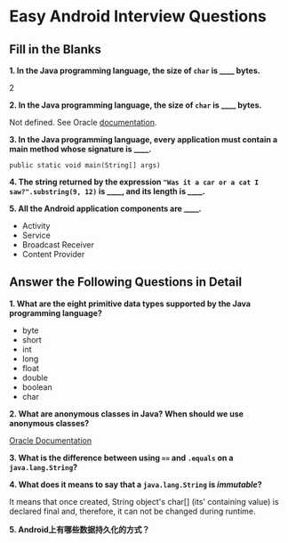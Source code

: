 # Easy Android Interview Questions
## Fill in the Blanks
**1. In the Java programming language, the size of `char` is \_\_\_\_ bytes.**

  2

**2. In the Java programming language, the size of `char` is \_\_\_\_ bytes.**

  Not defined. See Oracle [documentation](https://docs.oracle.com/javase/tutorial/java/nutsandbolts/datatypes.html).

**3. In the Java programming language, every application must contain a main method whose signature is \_\_\_\_.**

  `public static void main(String[] args)`

**4. The string returned by the expression `"Was it a car or a cat I saw?".substring(9, 12)` is \_\_\_\_, and its length is \_\_\_\_.**

**5. All the Android application components are \_\_\_\_.**

- Activity
- Service
- Broadcast Receiver
- Content Provider

## Answer the Following Questions in Detail
**1. What are the eight primitive data types supported by the Java programming language?**

  - byte
  - short
  - int
  - long
  - float
  - double
  - boolean
  - char

**2. What are anonymous classes in Java? When should we use anonymous classes?**

  [Oracle Documentation](https://docs.oracle.com/javase/tutorial/java/javaOO/anonymousclasses.html)

**3. What is the difference between using `==` and `.equals` on a `java.lang.String`?**

**4. What does it means to say that a `java.lang.String` is _immutable_?**

  It means that once created, String object's char[] (its' containing value) is declared final and, therefore, it can not be changed during runtime.

**5. Android上有哪些数据持久化的方式？**
